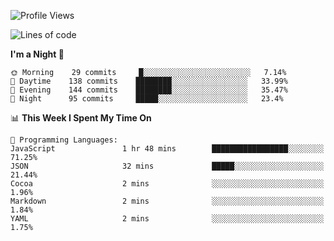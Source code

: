 <!--START_SECTION:waka-->
![Profile Views](http://img.shields.io/badge/Profile%20Views-55-blue)

![Lines of code](https://img.shields.io/badge/From%20Hello%20World%20I%27ve%20Written-147571%20lines%20of%20code-blue)

**I'm a Night 🦉** 

```text
🌞 Morning    29 commits     █░░░░░░░░░░░░░░░░░░░░░░░░   7.14% 
🌆 Daytime    138 commits    ████████░░░░░░░░░░░░░░░░░   33.99% 
🌃 Evening    144 commits    ████████░░░░░░░░░░░░░░░░░   35.47% 
🌙 Night      95 commits     █████░░░░░░░░░░░░░░░░░░░░   23.4%

```


📊 **This Week I Spent My Time On** 

```text
💬 Programming Languages: 
JavaScript               1 hr 48 mins        █████████████████░░░░░░░░   71.25% 
JSON                     32 mins             █████░░░░░░░░░░░░░░░░░░░░   21.44% 
Cocoa                    2 mins              ░░░░░░░░░░░░░░░░░░░░░░░░░   1.96% 
Markdown                 2 mins              ░░░░░░░░░░░░░░░░░░░░░░░░░   1.84% 
YAML                     2 mins              ░░░░░░░░░░░░░░░░░░░░░░░░░   1.75%

```


<!--END_SECTION:waka-->
